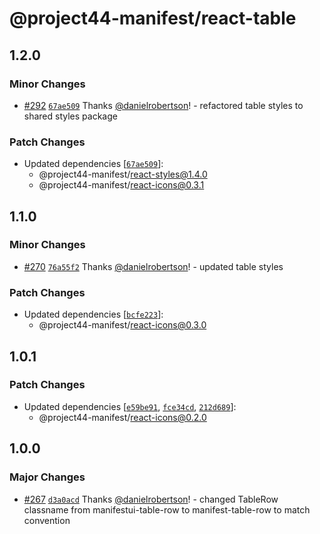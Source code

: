 # @project44-manifest/react-table

## 1.2.0

### Minor Changes

- [#292](https://github.com/project44/manifest/pull/292)
  [`67ae509`](https://github.com/project44/manifest/commit/67ae5097f56fe269b9925ddb4d17dcac755284c2)
  Thanks [@danielrobertson](https://github.com/danielrobertson)! - refactored table styles to shared
  styles package

### Patch Changes

- Updated dependencies
  [[`67ae509`](https://github.com/project44/manifest/commit/67ae5097f56fe269b9925ddb4d17dcac755284c2)]:
  - @project44-manifest/react-styles@1.4.0
  - @project44-manifest/react-icons@0.3.1

## 1.1.0

### Minor Changes

- [#270](https://github.com/project44/manifest/pull/270)
  [`76a55f2`](https://github.com/project44/manifest/commit/76a55f20e4bcb27a6819885b608ca6006a60346d)
  Thanks [@danielrobertson](https://github.com/danielrobertson)! - updated table styles

### Patch Changes

- Updated dependencies
  [[`bcfe223`](https://github.com/project44/manifest/commit/bcfe22313dd5fe0cca692af09f05b4f20575e485)]:
  - @project44-manifest/react-icons@0.3.0

## 1.0.1

### Patch Changes

- Updated dependencies
  [[`e59be91`](https://github.com/project44/manifest/commit/e59be9163df31701cd26856759ba7f7f05b2aaf6),
  [`fce34cd`](https://github.com/project44/manifest/commit/fce34cd2432ee95a64525d568cfa71eb53cbe093),
  [`212d689`](https://github.com/project44/manifest/commit/212d689351fdbdd7bf227bf7c4f965ce50ca578d)]:
  - @project44-manifest/react-icons@0.2.0

## 1.0.0

### Major Changes

- [#267](https://github.com/project44/manifest/pull/267)
  [`d3a0acd`](https://github.com/project44/manifest/commit/d3a0acd1898fffc2c45c39a065794e70ff8bf2d5)
  Thanks [@danielrobertson](https://github.com/danielrobertson)! - changed TableRow classname from
  manifestui-table-row to manifest-table-row to match convention

